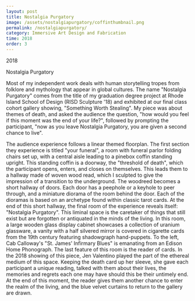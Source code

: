 ```yaml
---
layout: post
title: Nostalgia Purgatory
image: /assets/nostalgiapurgatory/coffinthumbnail.png
permalink: /nostalgiapurgatory/
category: Immersive Art Design and Fabrication
time: 2018
order: 3
---
```


2018

Nostalgia Purgatory

Most of my independent work deals with human storytelling tropes from folklore and mythology that appear in global cultures. The name "Nostalgia Purgatory" comes from the title of my graduation degree project at Rhode Island School of Design (RISD Sculpture '18) and exhibited at our final class cohort gallery showing, "Something Worth Stealing". My piece was about themes of death, and asked the audience the question, "how would you feel if this moment was the end of your life?", followed by prompting the participant, "now as you leave Nostalgia Purgatory, you are given a second chance to live".
 
The audience experience follows a linear themed floorplan. The first section they experience is titled "your funeral", a room with funeral parlor folding chairs set up, with a central aisle leading to a pinebox coffin standing upright. This standing coffin is a doorway, the "threshold of death", which the participant opens, enters, and closes on themselves. This leads them to a hallway made of woven wood read, which I sculpted to give the impression of a transition to the underground. The woodreed becomes a short hallway of doors. Each door has a peephole or a keyhole to peer through, and a miniature diorama of the room behind the door. Each of the dioramas is based on an archetype found within classic tarot cards. At the end of this short hallway, the final room of the experience reveals itself: "Nostalgia Purgatory". This liminal space is the caretaker of things that still exist but are forgotten or antiquated in the minds of the living. In this room, a large wooden glass display cabinet showcases a collection of uranium glassware, a vanity with a half silvered mirror is covered in cigarette cards from the 19th century featuring shadowgraph hand-puppets. To the left, Cab Calloway's "St. James' Infirmary Blues" is emanating from an Edison Home Phonograph. The last feature of this room is the reader of cards. In the 2018 showing of this piece, Jen Valentino played the part of the ethereal medium of this space. Keeping the death card up her sleeve, she gave each participant a unique reading, talked with them about their lives, the memories and regrets each one may have should this be their untimely end. At the end of this moment, the reader gives them another chance to enter the realm of the living, and the blue velvet curtains to return to the gallery are drawn.


